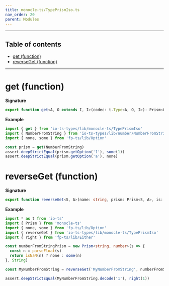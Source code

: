 ```yaml
---
title: monocle-ts/TypePrismIso.ts
nav_order: 20
parent: Modules
---
```


---

<h2 class="text-delta">Table of contents</h2>

- [get (function)](#get-function)
- [reverseGet (function)](#reverseget-function)

---

# get (function)

**Signature**

```ts
export function get<A, O extends I, I>(codec: t.Type<A, O, I>): Prism<O, A> { ... }
```

**Example**

```ts
import { get } from 'io-ts-types/lib/monocle-ts/TypePrismIso'
import { NumberFromString } from 'io-ts-types/lib/number/NumberFromString'
import { none, some } from 'fp-ts/lib/Option'

const prism = get(NumberFromString)
assert.deepStrictEqual(prism.getOption('1'), some(1))
assert.deepStrictEqual(prism.getOption('a'), none)
```

# reverseGet (function)

**Signature**

```ts
export function reverseGet<S, A>(name: string, prism: Prism<S, A>, is: t.Is<A>): t.Type<A, S, S> { ... }
```

**Example**

```ts
import * as t from 'io-ts'
import { Prism } from 'monocle-ts'
import { none, some } from 'fp-ts/lib/Option'
import { reverseGet } from 'io-ts-types/lib/monocle-ts/TypePrismIso'
import { right } from 'fp-ts/lib/Either'

const numberFromStringPrism = new Prism<string, number>(s => {
  const n = parseFloat(s)
  return isNaN(n) ? none : some(n)
}, String)

const MyNumberFromString = reverseGet('MyNumberFromString', numberFromStringPrism, t.number.is)

assert.deepStrictEqual(MyNumberFromString.decode('1'), right(1))
```
